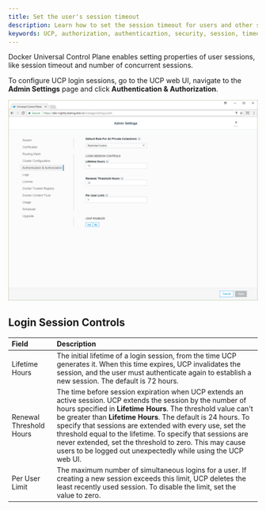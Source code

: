 ```yaml
---
title: Set the user's session timeout
description: Learn how to set the session timeout for users and other session properties.
keywords: UCP, authorization, authenticaztion, security, session, timeout
---
```


Docker Universal Control Plane enables setting properties of user sessions,
like session timeout and number of concurrent sessions.

To configure UCP login sessions, go to the UCP web UI, navigate to the
**Admin Settings** page and click **Authentication & Authorization**.

![](../../images/authentication-authorization.png)

## Login Session Controls

|          Field          |                                                                                                                                                                                                                                             Description                                                                                                                                                                                                                                             |
| :---------------------- | :-------------------------------------------------------------------------------------------------------------------------------------------------------------------------------------------------------------------------------------------------------------------------------------------------------------------------------------------------------------------------------------------------------------------------------------------------------------------------------------------------- |
| Lifetime Hours          | The initial lifetime of a login session, from the time UCP generates it. When this time expires, UCP invalidates the session, and the user must authenticate again to establish a new session. The default is 72 hours.                                                                                                                                                                                                                                                                             |
| Renewal Threshold Hours | The time before session expiration when UCP extends an active session. UCP extends the session by the number of hours specified in **Lifetime Hours**. The threshold value can't be greater than **Lifetime Hours**. The default is 24 hours. To specify that sessions are extended with every use, set the threshold equal to the lifetime. To specify that sessions are never extended, set the threshold to zero. This may cause users to be logged out unexpectedly while using the UCP web UI. |
| Per User Limit          | The maximum number of simultaneous logins for a user. If creating a new session exceeds this limit, UCP deletes the least recently used session. To disable the limit, set the value to zero.                                                                                                                                                                                                                                                                                                       |
